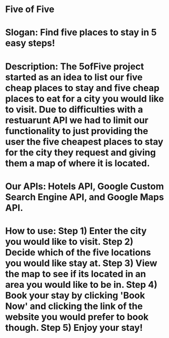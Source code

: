 # Five of Five
# Slogan: Find five places to stay in 5 easy steps!
# Description: The 5ofFive project started as an idea to list our five cheap places to stay and five cheap places to eat for a city you would like to visit. Due to difficulties with a restuarunt API we had to limit our functionality to just providing the user the five cheapest places to stay for the city they request and giving them a map of where it is located.
# Our APIs: Hotels API, Google Custom Search Engine API, and Google Maps API.
# How to use: Step 1) Enter the city you would like to visit. Step 2) Decide which of the five locations you would like stay at. Step 3) View the map to see if its located in an area you would like to be in. Step 4) Book your stay by clicking 'Book Now' and clicking the link of the website you would prefer to book though. Step 5) Enjoy your stay! 
